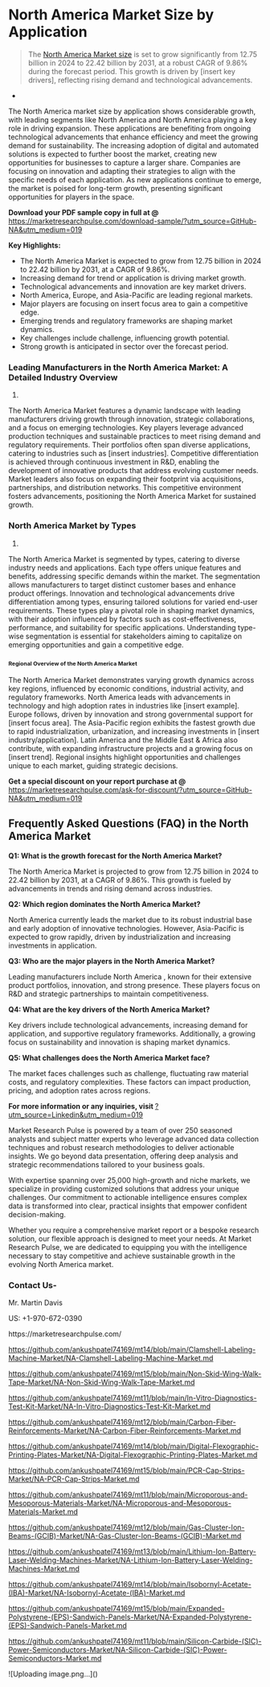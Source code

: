 <h1>North America  Market&nbsp;Size by Application</h1><blockquote><p>The <a href="https://marketresearchpulse.com/download-sample/?utm_source=GitHub-NA&amp;utm_medium=019">North America  Market size</a> is set to grow significantly from 12.75 billion in 2024 to 22.42 billion by 2031, at a robust CAGR of 9.86% during the forecast period. This growth is driven by [insert key drivers], reflecting rising demand and technological advancements.</p></blockquote><ul><li></li></ul><p>The North America  market size by application shows considerable growth, with leading segments like North America  and North America  playing a key role in driving expansion. These applications are benefiting from ongoing technological advancements that enhance efficiency and meet the growing demand for sustainability. The increasing adoption of digital and automated solutions is expected to further boost the market, creating new opportunities for businesses to capture a larger share. Companies are focusing on innovation and adapting their strategies to align with the specific needs of each application. As new applications continue to emerge, the market is poised for long-term growth, presenting significant opportunities for players in the space.</p><p><strong>Download your PDF sample copy in full at @ </strong><a href="https://marketresearchpulse.com/download-sample/?utm_source=GitHub-NA&amp;utm_medium=019">https://marketresearchpulse.com/download-sample/?utm_source=GitHub-NA&amp;utm_medium=019</a></p><p><strong>Key Highlights: </strong></p><ul><li>The North America  Market is expected to grow from 12.75 billion in 2024 to 22.42 billion by 2031, at a CAGR of 9.86%.</li><li>Increasing demand for trend or application is driving market growth.</li><li>Technological advancements and innovation are key market drivers.</li><li>North America, Europe, and Asia-Pacific are leading regional markets.</li><li>Major players are focusing on insert focus area to gain a competitive edge.</li><li>Emerging trends and regulatory frameworks are shaping market dynamics.</li><li>Key challenges include challenge, influencing growth potential.</li><li>Strong growth is anticipated in sector over the forecast period.</li></ul><h3>Leading Manufacturers in the North America  Market: A Detailed Industry Overview</h3><ol><li></li></ol><div class="flex max-w-full flex-col flex-grow"><div class="min-h-8 text-message flex w-full flex-col items-end gap-2 whitespace-normal break-words [.text-message+&amp;]:mt-5" dir="auto" data-message-author-role="assistant" data-message-id="fd8432e4-4910-450d-b182-61b7bfb0a01f" data-message-model-slug="gpt-4o"><div class="flex w-full flex-col gap-1 empty:hidden first:pt-[3px]"><div class="markdown prose w-full break-words dark:prose-invert light"><p>The North America  Market features a dynamic landscape with leading manufacturers driving growth through innovation, strategic collaborations, and a focus on emerging technologies. Key players leverage advanced production techniques and sustainable practices to meet rising demand and regulatory requirements. Their portfolios often span diverse applications, catering to industries such as [insert industries]. Competitive differentiation is achieved through continuous investment in R&amp;D, enabling the development of innovative products that address evolving customer needs. Market leaders also focus on expanding their footprint via acquisitions, partnerships, and distribution networks. This competitive environment fosters advancements, positioning the North America  Market for sustained growth.</p></div></div></div></div><h3>North America  Market by Types</h3><ol><li></li></ol><div class="flex max-w-full flex-col flex-grow"><div class="min-h-8 text-message flex w-full flex-col items-end gap-2 whitespace-normal break-words [.text-message+&amp;]:mt-5" dir="auto" data-message-author-role="assistant" data-message-id="084470be-0bb7-4664-bddf-5156b4f41249" data-message-model-slug="gpt-4o-mini"><div class="flex w-full flex-col gap-1 empty:hidden first:pt-[3px]"><div class="markdown prose w-full break-words dark:prose-invert light"><p>The North America  Market is segmented by types, catering to diverse industry needs and applications. Each type offers unique features and benefits, addressing specific demands within the market. The segmentation allows manufacturers to target distinct customer bases and enhance product offerings. Innovation and technological advancements drive differentiation among types, ensuring tailored solutions for varied end-user requirements. These types play a pivotal role in shaping market dynamics, with their adoption influenced by factors such as cost-effectiveness, performance, and suitability for specific applications. Understanding type-wise segmentation is essential for stakeholders aiming to capitalize on emerging opportunities and gain a competitive edge.</p></div></div></div></div><h3><span style="font-size: 11px;">Regional Overview of the North America  Market</span></h3><div class="flex max-w-full flex-col flex-grow"><div class="min-h-8 text-message flex w-full flex-col items-end gap-2 whitespace-normal break-words [.text-message+&amp;]:mt-5" dir="auto" data-message-author-role="assistant" data-message-id="e9038762-ce64-4e30-91c9-9bd413514231" data-message-model-slug="gpt-4o-mini"><div class="flex w-full flex-col gap-1 empty:hidden first:pt-[3px]"><div class="markdown prose w-full break-words dark:prose-invert light"><p>The North America  Market demonstrates varying growth dynamics across key regions, influenced by economic conditions, industrial activity, and regulatory frameworks. North America leads with advancements in technology and high adoption rates in industries like [insert example]. Europe follows, driven by innovation and strong governmental support for [insert focus area]. The Asia-Pacific region exhibits the fastest growth due to rapid industrialization, urbanization, and increasing investments in [insert industry/application]. Latin America and the Middle East &amp; Africa also contribute, with expanding infrastructure projects and a growing focus on [insert trend]. Regional insights highlight opportunities and challenges unique to each market, guiding strategic decisions.</p></div></div></div></div><p><strong>Get a special discount on your report purchase at @ </strong><a href="https://marketresearchpulse.com/ask-for-discount/?utm_source=GitHub-NA&amp;utm_medium=019">https://marketresearchpulse.com/ask-for-discount/?utm_source=GitHub-NA&amp;utm_medium=019</a></p><h2>Frequently Asked Questions (FAQ) in the North America  Market</h2><p><strong>Q1: What is the growth forecast for the North America  Market?</strong></p><p>The North America  Market is projected to grow from 12.75 billion in 2024 to 22.42 billion by 2031, at a CAGR of 9.86%. This growth is fueled by advancements in trends and rising demand across industries.</p><p><strong>Q2: Which region dominates the North America  Market?</strong></p><p>North America currently leads the market due to its robust industrial base and early adoption of innovative technologies. However, Asia-Pacific is expected to grow rapidly, driven by industrialization and increasing investments in application.</p><p><strong>Q3: Who are the major players in the North America  Market?</strong></p><p>Leading manufacturers include North America , known for their extensive product portfolios, innovation, and strong presence. These players focus on R&amp;D and strategic partnerships to maintain competitiveness.</p><p><strong>Q4: What are the key drivers of the North America  Market?</strong></p><p>Key drivers include technological advancements, increasing demand for application, and supportive regulatory frameworks. Additionally, a growing focus on sustainability and innovation is shaping market dynamics.</p><p><strong>Q5: What challenges does the North America  Market face?</strong></p><p>The market faces challenges such as challenge, fluctuating raw material costs, and regulatory complexities. These factors can impact production, pricing, and adoption rates across regions.</p><p><strong>For more information or any inquiries, visit&nbsp;</strong><a href="?utm_source=Linkedin&utm_medium=019">?utm_source=Linkedin&utm_medium=019</a></p><p>Market Research Pulse is powered by a team of over 250 seasoned analysts and subject matter experts who leverage advanced data collection techniques and robust research methodologies to deliver actionable insights. We go beyond data presentation, offering deep analysis and strategic recommendations tailored to your business goals.</p><p>With expertise spanning over 25,000 high-growth and niche markets, we specialize in providing customized solutions that address your unique challenges. Our commitment to actionable intelligence ensures complex data is transformed into clear, practical insights that empower confident decision-making.</p><p>Whether you require a comprehensive market report or a bespoke research solution, our flexible approach is designed to meet your needs. At Market Research Pulse, we are dedicated to equipping you with the intelligence necessary to stay competitive and achieve sustainable growth in the evolving North America  market.</p><h3><strong>Contact Us-</strong></h3><p>Mr. Martin Davis</p><p>US: +1-970-672-0390</p><p>https://marketresearchpulse.com/</p><p><a href="https://github.com/ankushpatel74169/mt14/blob/main/Clamshell-Labeling-Machine-Market/NA-Clamshell-Labeling-Machine-Market.md">https://github.com/ankushpatel74169/mt14/blob/main/Clamshell-Labeling-Machine-Market/NA-Clamshell-Labeling-Machine-Market.md</a></p><p><a href="https://github.com/ankushpatel74169/mt15/blob/main/Non-Skid-Wing-Walk-Tape-Market/NA-Non-Skid-Wing-Walk-Tape-Market.md">https://github.com/ankushpatel74169/mt15/blob/main/Non-Skid-Wing-Walk-Tape-Market/NA-Non-Skid-Wing-Walk-Tape-Market.md</a></p><p><a href="https://github.com/ankushpatel74169/mt11/blob/main/In-Vitro-Diagnostics-Test-Kit-Market/NA-In-Vitro-Diagnostics-Test-Kit-Market.md">https://github.com/ankushpatel74169/mt11/blob/main/In-Vitro-Diagnostics-Test-Kit-Market/NA-In-Vitro-Diagnostics-Test-Kit-Market.md</a></p><p><a href="https://github.com/ankushpatel74169/mt12/blob/main/Carbon-Fiber-Reinforcements-Market/NA-Carbon-Fiber-Reinforcements-Market.md">https://github.com/ankushpatel74169/mt12/blob/main/Carbon-Fiber-Reinforcements-Market/NA-Carbon-Fiber-Reinforcements-Market.md</a></p><p><a href="https://github.com/ankushpatel74169/mt14/blob/main/Digital-Flexographic-Printing-Plates-Market/NA-Digital-Flexographic-Printing-Plates-Market.md">https://github.com/ankushpatel74169/mt14/blob/main/Digital-Flexographic-Printing-Plates-Market/NA-Digital-Flexographic-Printing-Plates-Market.md</a></p><p><a href="https://github.com/ankushpatel74169/mt15/blob/main/PCR-Cap-Strips-Market/NA-PCR-Cap-Strips-Market.md">https://github.com/ankushpatel74169/mt15/blob/main/PCR-Cap-Strips-Market/NA-PCR-Cap-Strips-Market.md</a></p><p><a href="https://github.com/ankushpatel74169/mt11/blob/main/Microporous-and-Mesoporous-Materials-Market/NA-Microporous-and-Mesoporous-Materials-Market.md">https://github.com/ankushpatel74169/mt11/blob/main/Microporous-and-Mesoporous-Materials-Market/NA-Microporous-and-Mesoporous-Materials-Market.md</a></p><p><a href="https://github.com/ankushpatel74169/mt12/blob/main/Gas-Cluster-Ion-Beams-(GCIB)-Market/NA-Gas-Cluster-Ion-Beams-(GCIB)-Market.md">https://github.com/ankushpatel74169/mt12/blob/main/Gas-Cluster-Ion-Beams-(GCIB)-Market/NA-Gas-Cluster-Ion-Beams-(GCIB)-Market.md</a></p><p><a href="https://github.com/ankushpatel74169/mt13/blob/main/Lithium-Ion-Battery-Laser-Welding-Machines-Market/NA-Lithium-Ion-Battery-Laser-Welding-Machines-Market.md">https://github.com/ankushpatel74169/mt13/blob/main/Lithium-Ion-Battery-Laser-Welding-Machines-Market/NA-Lithium-Ion-Battery-Laser-Welding-Machines-Market.md</a></p><p><a href="https://github.com/ankushpatel74169/mt14/blob/main/Isobornyl-Acetate-(IBA)-Market/NA-Isobornyl-Acetate-(IBA)-Market.md">https://github.com/ankushpatel74169/mt14/blob/main/Isobornyl-Acetate-(IBA)-Market/NA-Isobornyl-Acetate-(IBA)-Market.md</a></p><p><a href="https://github.com/ankushpatel74169/mt15/blob/main/Expanded-Polystyrene-(EPS)-Sandwich-Panels-Market/NA-Expanded-Polystyrene-(EPS)-Sandwich-Panels-Market.md">https://github.com/ankushpatel74169/mt15/blob/main/Expanded-Polystyrene-(EPS)-Sandwich-Panels-Market/NA-Expanded-Polystyrene-(EPS)-Sandwich-Panels-Market.md</a></p><p><a href="https://github.com/ankushpatel74169/mt11/blob/main/Silicon-Carbide-(SIC)-Power-Semiconductors-Market/NA-Silicon-Carbide-(SIC)-Power-Semiconductors-Market.md">https://github.com/ankushpatel74169/mt11/blob/main/Silicon-Carbide-(SIC)-Power-Semiconductors-Market/NA-Silicon-Carbide-(SIC)-Power-Semiconductors-Market.md</a></p>
![Uploading image.png…]()

